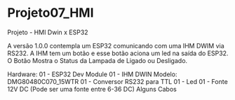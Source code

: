 # Projeto07_HMI
Projeto - HMI Dwin x ESP32

A versão 1.0.0 contempla um ESP32 comunicando com uma IHM DWIM via RS232. 
A IHM tem um botão e esse botão aciona um led na saída do ESP32. 
O Botão Mostra o Status da Lampada de Ligado ou Desligado.

Hardware:
01 - ESP32 Dev Module
01 - IHM DWIN Modelo: DMG80480C070_15WTR
01 - Conversor RS232 para TTL
01 - Led
01 - Fonte 12V DC (Pode ser uma fonte entre 6-36 DC)
Alguns Cabos
